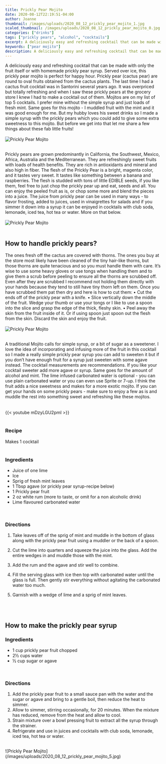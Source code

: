 ```yaml
---
title: Prickly Pear Mojito
date: 2020-08-12T22:19:51-04:00
author: Joanne
thumbnail: /images/uploads/2020_08_12_prickly_pear_mojito_1.jpg
scaled_thumbnail: /images/uploads/2020_08_12_prickly_pear_mojito_0.jpg
categories: ["drinks"]
tags: ["prickly pears", "alcohol", "cocktails"]
excerpt: A deliciously easy and refreshing cocktail that can be made with only the fruit itself or with homemade prickly pear syrup
keywords: ["pear mojito"]
description: A deliciously easy and refreshing cocktail that can be made with only the fruit itself or with homemade prickly pear syrup
---
```


A deliciously easy and refreshing cocktail that can be made with only the fruit itself or with homemade prickly pear syrup. Served over ice, this prickly pear mojito is perfect for happy hour. Prickly pear (cactus pear) are round to oval fruits obtained from the cactus plants. The last time I had a cactus fruit cocktail was in Santorini several years ago. It was overpriced but totally refreshing and when I saw these prickly pears at the grocery store I knew I had to make a cocktail out of them. Mojitos are on my list of top 5 cocktails. I prefer mine without the simple syrup and just loads of fresh mint. Same goes for this mojito - I muddled fruit with the mint and it was good enough for me.  But my hubby loves his sweet drinks so I made a simple syrup with the prickly pears which you could add to give some extra sweetness to this mojito. But before we get into that let me share a few things about these fab little fruits! 
</br>
</br>
![Prickly Pear Mojito](/images/uploads/2020_08_12_prickly_pear_mojito_2.jpg)
</br>
</br>

Prickly pears are grown predominantly in California, the Southwest, Mexico, Africa, Australia and the Mediterranean. They are refreshingly sweet fruits with loads of health benefits. They are rich in antioxidants and mineral and also high in fiber. The flesh of the Prickly Pear is a bright, magenta color, and it tastes very sweet. It tastes like something between a banana and raspberries. The flesh is studded with tons of little EDIBLE seeds, if you like them, feel free to just chop the prickly pear up and eat, seeds and all. You can enjoy the peeled fruit as is, or chop some more and blend the pieces into a juice. The juice from prickly pear can be used in many ways - to flavor frosting, added to juices, used in vinaigrettes for salads and if you simmer it down into a syrup it can be enjoyed in cocktails with club soda, lemonade, iced tea, hot tea or water. More on that below. 
</br>
</br>
![Prickly Pear Mojito](/images/uploads/2020_08_12_prickly_pear_mojito_3.jpg)
</br>
</br>

## How to handle prickly pears?
The ones fresh off the cactus are covered with thorns. The ones you buy at the store most likely have been cleaned of the tiny hair-like thorns, but those thorns are quite tenacious and so you must handle them with care. It’s wise to use some heavy gloves or use tongs when handling them and to give them a scrub before peeling to ensure all the thorns are scrubbed off. Even after they are scrubbed I recommend not holding them directly with your hands because they tend to still have tiny thorn left on them. Once you have scrubbed them pat then dry and here is how to cut them:
• Cut the ends off of the prickly pear with a knife. 
• Slice vertically down the middle of the fruit. Wedge your thumb or use your tongs or I like to use a spoon into the slice and grasp the edge of the thick, fleshy skin.
• Peel away the skin from the fruit inside of it. Or if using spoon just spoon out the flesh from the skin. Discard the skin and enjoy the fruit. 
</br>
</br>
![Prickly Pear Mojito](/images/uploads/2020_08_12_prickly_pear_mojito_4.jpg)
</br>
</br>

A traditional Mojito calls for simple syrup, or a bit of sugar as a sweetener. I love the idea of incorporating and infusing more of the fruit in this cocktail so I made a really simple prickly pear syrup you can add to sweeten it but if you don’t have enough fruit for a syrup just sweeten with some agave instead. The cocktail measurements are recommendations. If you like your cocktail sweeter add more agave or syrup. Same goes for the amount of alcohol and mint. The lime infused carbonated water is optional - you can use plain carbonated water or you can even use Sprite or 7-up. I think the fruit adds a nice sweetness and makes for a more exotic mojito. If you can get your hands on some prickly  pears - make sure to enjoy a few as is and muddle the rest into something sweet and refreshing like these mojitos.   
</br>
</br>
{{< youtube mDzyLGU2pmI >}}
</br>
</br>

### Recipe
Makes 1 cocktail 
</br>
</br>

### Ingredients

* <span itemprop="recipeIngredient">Juice of one lime</span>
* <span itemprop="recipeIngredient">Ice</span>
* <span itemprop="recipeIngredient">Sprig of fresh mint leaves</span>
* <span itemprop="recipeIngredient">1 Tbsp agave (or prickly pear syrup-recipe below) </span>
* <span itemprop="recipeIngredient">1 Prickly pear fruit</span>
* <span itemprop="recipeIngredient">2 oz white rum (more to taste, or omit for a non alcoholic drink) </span>
* <span itemprop="recipeIngredient">Lime flavoured carbonated water </span>
</br>

### Directions

1. Take leaves off of the sprig of mint and muddle in the bottom of glass along with the prickly pear fruit using a muddler or the back of a spoon. 

1. Cut the lime into quarters and squeeze the juice into the glass. Add the entire wedges in and muddle those with the mint.

1. Add the rum and the agave and stir well to combine. 

1. Fill the serving glass with ice then top with carbonated water until the glass is full. Then gently stir everything without agitating the carbonated water too much.

1. Garnish with a wedge of lime and a sprig of mint leaves. 
</br>
</br>

## How to make the prickly pear syrup 

### Ingredients

* 1 cup prickly pear fruit chopped 
* 2&frac12; cups water
* &frac12; cup sugar or agave 
</br>

### Directions

1. Add the prickly pear fruit to a small sauce pan with the water and the sugar or agave and bring to a gentle boil, then reduce the heat to simmer.
2. Allow to simmer, stirring occasionally, for 20 minutes. When the mixture has reduced, remove from the heat and allow to cool. 
3. Strain mixture over a bowl pressing fruit to extract all the syrup through the strainer. 
4. Refrigerate and use in juices and cocktails with club soda, lemonade, iced tea, hot tea or water. 

</br>
![Prickly Pear Mojito](/images/uploads/2020_08_12_prickly_pear_mojito_5.jpg)
